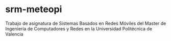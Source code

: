 # srm-meteopi
Trabajo de asignatura de Sistemas Basados en Redes Móviles del Master de Ingeniería de Computadores y Redes en la Universidad Politécnica de Valencia
